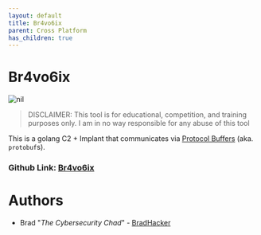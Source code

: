 ```yaml
---
layout: default
title: Br4vo6ix
parent: Cross Platform
has_children: true
---
```


# Br4vo6ix

![nil](https://img.shields.io/badge/nil-goated-green)

> DISCLAIMER: This tool is for educational, competition, and training purposes only. I am in no way responsible for any abuse of this tool

This is a golang C2 + Implant that communicates via [Protocol Buffers](https://developers.google.com/protocol-buffers) (aka. `protobuf`s).

### Github Link: [Br4vo6ix](https://github.com/BradHacker/Br4vo6ix)


# Authors

- Brad "_The Cybersecurity Chad_" - [BradHacker](https://github.com/BradHacker)
